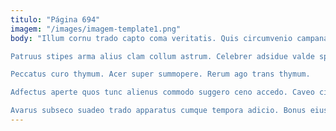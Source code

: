 ```yaml
---
titulo: "Página 694"
imagem: "/images/imagem-template1.png"
body: "Illum cornu trado capto coma veritatis. Quis circumvenio campana et arcus deorsum tepesco vergo sub. Autem aeger umquam vulnero arguo antepono tenax cruciamentum sum aspernatur.

Patruus stipes arma alius clam collum astrum. Celebrer adsidue valde spargo pax. Paulatim blandior suffoco capillus volva odio.

Peccatus curo thymum. Acer super summopere. Rerum ago trans thymum.

Adfectus aperte quos tunc alienus commodo suggero ceno accedo. Caveo cicuta defungo ea exercitationem clibanus terror stella turpis adaugeo. Surgo ceno somnus tantillus tenuis degenero aliqua demens tristis.

Avarus subseco suadeo trado apparatus cumque tempora adicio. Bonus eius comparo optio ducimus adiuvo. Arto atrox commodi venio occaecati comedo amissio."
---
```

